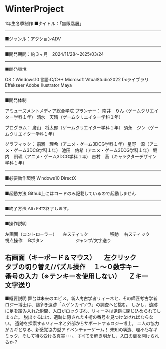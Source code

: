 # WinterProject
1年生冬季制作
■タイトル：「無限階層」

-------------------------------
■ジャンル：アクションADV

-------------------------------
■開発期間：約３ヶ月　2024/11/28～2025/03/24

-------------------------------
■開発環境

OS：Windows10
言語:C/C++
Microsoft VitualStudio2022
Dxライブラリ
Effekseer
Adobe illustrator
Maya

-------------------------------

■開発体制

アミューズメントメディア総合学院
プランナー：
南井　りん（ゲームクリエイター学科１年）
清水　天晴（ゲームクリエイター学科１年）

プログラム：
廣山　将太郎（ゲームクリエイター学科１年）
須永　ジン（ゲームクリエイター学科１年）

グラフィック：
前濵　理希（アニメ・ゲーム3DCG学科１年）
星野　源（アニメ・ゲーム3DCG学科１年）
池田　佑希（アニメ・ゲーム3DCG学科１年）
堀内　飛瑛（アニメ・ゲーム3DCG学科１年）
吉村　葵（キャラクターデザイン学科１年）

-------------------------------
■必要動作環境
Windows10
DirectX

-------------------------------
■起動方法
Github上にはコードのみ記載しているので起動しません

-------------------------------
■終了方法
Alt+F4で終了します。

-------------------------------
■操作説明

左画面（コントローラー）
　左スティック　　　　　移動
　右スティック　　　　　視点操作
　Bボタン　　　　　　　 ジャンプ/文字送り


右画面（キーボード＆マウス）
　左クリック　　　　　　タブの切り替え/パズル操作
　１～０数字キー　　　　番号の入力（※テンキーを使用しない）
　Ｚキー　　　　　　　　文字送り
　
-------------------------------
■概要説明
舞台は未来のエビス。新人考古学者リィーネと、その師匠考古学者ロジー博士は、謎多き遺跡「ムゲンカイソウ」の調査へと挑む。
しかし、遺跡に足を踏み入れた瞬間、入口がロックされ、リィーネは遺跡に閉じ込められてしまった。
脱出するには、遺跡に隠された４桁の番号を見つけなければならない。
遺跡を探索するリィーネと外部からサポートするロジー博士。
二人の協力がカギとなる、新感覚協力型アドベンチャーゲーム！
未知の構造、理不尽なギミック、そして待ち受ける真実･･･。
すべてを解き明かし、入口の扉を開けられるか？
